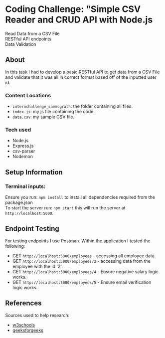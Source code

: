 # Coding Challenge: "Simple CSV Reader and CRUD API with Node.js

Read Data from a CSV File</br>
RESTful API endpoints</br>
Data Validation

## About

In this task I had to develop a basic RESTful API to get data from a CSV File and validate that it was all in correct format based off of the inputted user id.


### Content Locations
- `internchallenge_sammcgrath`: the folder containing all files.
- `index.js`: my js file containing the code.
- `data.csv`: my sample CSV file.


### Tech used
- Node.js
- Express.js
- csv-parser
- Nodemon


## Setup Information

### Terminal inputs:
Ensure you run: ``` npm install ``` to install all dependencies required from the package.json<br/>
To start the server run: ``` npm start ``` this will run the server at `http://localhost:5000`.


## Endpoint Testing

For testing endpoints I use Postman. Within the application I tested the following:

- GET `http://localhost:5000/employees` - accessing all employee data.
- GET `http://localhost:5000/employees/2` - accessing data from the employee with the id '2'.
- GET `http://localhost:5000/employees/4` - Ensure negative salary logic works.
- GET `http://localhost:5000/employees/5` - Ensure email verification logic works.


## References
Sources used to help research:
- [w3schools](https://www.w3schools.com/nodejs/)
- [geeksforgeeks](https://www.geeksforgeeks.org/javascript-regexpregular-expression/)





